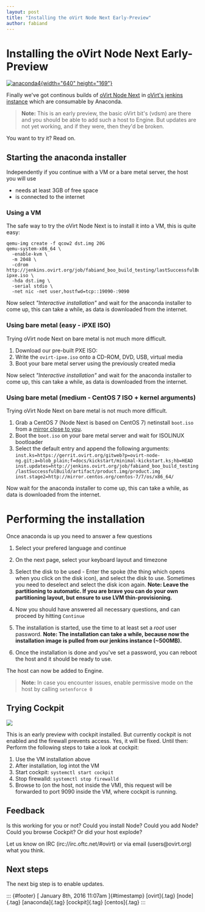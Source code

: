 ```yaml
---
layout: post
title: "Installing the oVirt Node Next Early-Preview"
author: fabiand
---
```



Installing the oVirt Node Next Early-Preview
============================================

[![anaconda4](https://farm8.staticflickr.com/7347/9447328250_2a4351ba74_z.jpg){width="640"
height="169"}](https://www.flickr.com/photos/brindle95/9447328250/ "anaconda4")

Finally we've got continous builds of [oVirt Node
Next](http://www.ovirt.org/Node/4.0) in [oVirt's jenkins
instance](http://jenkins.ovirt.org/user/fabiand/my-views/view/Node.next/job/ovirt-node-ng_master_build-artifacts-fc22-x86_64/)
which are consumable by Anaconda.

> **Note:** This is an early preview, the basic oVirt bit's (vdsm) are
> there and you should be able to add such a host to Engine. But updates
> are not yet working, and if they were, then they'd be broken.

You want to try it? Read on.

Starting the anaconda installer
-------------------------------

Independently if you continue with a VM or a bare metal server, the host
you will use

-   needs at least 3GB of free space
-   is connected to the internet

### Using a VM

The safe way to try the oVirt Node Next is to install it into a VM, this
is quite easy:

    qemu-img create -f qcow2 dst.img 20G
    qemu-system-x86_64 \
      -enable-kvm \
      -m 2048 \
      -cdrom http://jenkins.ovirt.org/job/fabiand_boo_build_testing/lastSuccessfulBuild/artifact/ovirt-ipxe.iso \
      -hda dst.img \
      -serial stdio \
      -net nic -net user,hostfwd=tcp::19090-:9090

Now select *"Interactive installation"* and wait for the anaconda
installer to come up, this can take a while, as data is downloaded from
the internet.

### Using bare metal (easy - iPXE ISO)

Trying oVirt node Next on bare metal is not much more difficult.

1.  Download our pre-built PXE ISO:
2.  Write the `ovirt-ipxe.iso` onto a CD-ROM, DVD, USB, virtual media
3.  Boot your bare metal server using the previously created media

Now select *"Interactive installation"* and wait for the anaconda
installer to come up, this can take a while, as data is downloaded from
the internet.

### Using bare metal (medium - CentOS 7 ISO + kernel arguments)

Trying oVirt Node Next on bare metal is not much more difficult.

1.  Grab a CentOS 7 (Node Next is based on CentOS 7) netinstall
    `boot.iso` from a [mirror close to
    you](http://mirror.centos.org/centos-7/7/os/x86_64/images/boot.iso).
2.  Boot the `boot.iso` on your bare metal server and wait for ISOLINUX
    bootloader
3.  Select the default entry and append the following arguments:
    `inst.ks=https://gerrit.ovirt.org/gitweb?p=ovirt-node-ng.git;a=blob_plain;f=docs/kickstart/minimal-kickstart.ks;hb=HEAD inst.updates=http://jenkins.ovirt.org/job/fabiand_boo_build_testing/lastSuccessfulBuild/artifact/product.img/product.img inst.stage2=http://mirror.centos.org/centos-7/7/os/x86_64/`

Now wait for the anaconda installer to come up, this can take a while,
as data is downloaded from the internet.

Performing the installation
===========================

Once anaconda is up you need to answer a few questions

1.  Select your prefered language and continue
2.  On the next page, select your keyboard layout and timezone
3.  Select the disk to be used - Enter the spoke (the thing which opens
    when you click on the disk icon), and select the disk to use.
    Sometimes you need to deselect and select the disk icon again.
    **Note: Leave the partitioning to automatic. If you are brave you
    can do your own partitioning layout, but ensure to use LVM
    thin-provisioning.**

4.  Now you should have answered all necessary questions, and can
    proceed by hitting `Continue`

5.  The installation is started, use the time to at least set a *root*
    user password. **Note: The installation can take a while, because
    now the installation image is pulled from our jenkins instance
    (\~500MB).**
6.  Once the installation is done and you've set a password, you can
    reboot the host and it should be ready to use.

The host can now be added to Engine.

> **Note:** In case you encounter issues, enable permissive mode on the
> host by calling `setenforce 0`

Trying Cockpit
--------------

![](http://www.ovirt.org/images/8/87/Cockpit-node.png)

This is an early preview with cockpit installed. But currently cockpit
is not enabled and the firewall prevents access. Yes, it will be fixed.
Until then: Perform the following steps to take a look at cockpit:

1.  Use the VM installation above
2.  After installation, log intot the VM
3.  Start cockpit: `systemctl start cockpit`
4.  Stop firewalld: `systemctl stop firewalld`
5.  Browse to (on the host, not inside the VM), this request will be
    forwarded to port 9090 inside the VM, where cockpit is running.

Feedback
--------

Is this working for you or not? Could you install Node? Could you add
Node? Could you browse Cockpit? Or did your host explode?

Let us know on IRC (irc://irc.oftc.net/\#ovirt) or via email
(users\@ovirt.org) what you think.

Next steps
----------

The next big step is to enable updates.

::: {#footer}
[ January 8th, 2016 11:07am ]{#timestamp} [ovirt]{.tag} [node]{.tag}
[anaconda]{.tag} [cockpit]{.tag} [centos]{.tag}
:::
